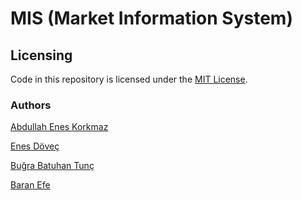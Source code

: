 # MIS (Market Information System)

## Licensing

Code in this repository is licensed under the [MIT License](https://github.com/nskrkmz/MIS/blob/main/LICENSE).

### Authors
[Abdullah Enes Korkmaz](https://github.com/nskrkmz)

[Enes Döveç](https://github.com/frothycoffee)

[Buğra Batuhan Tunç](https://github.com/batuhantuncdev)

[Baran Efe](https://github.com/Baranefee)
